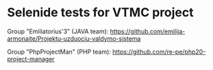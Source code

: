 # Selenide tests for VTMC project

Group "Emiliatorius'3" (JAVA team):
https://github.com/emilija-armonaite/Projektu-uzduociu-valdymo-sistema

Group "PhpProjectMan" (PHP team):
https://github.com/re-pe/php20-project-manager
